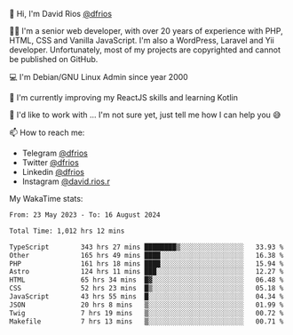 👋 Hi, I'm David Rios [@dfrios](https://github.com/dfrios)

👨‍💻 I'm a senior web developer, with over 20 years of experience with PHP, HTML, CSS and Vanilla JavaScript. I'm also a WordPress, Laravel and Yii developer. Unfortunately, most of my projects are copyrighted and cannot be published on GitHub.

💻 I'm Debian/GNU Linux Admin since year 2000

🌱 I'm currently improving my ReactJS skills and learning Kotlin

💞️ I'd like to work with ... I'm not sure yet, just tell me how I can help you 😅


📫 How to reach me:
* Telegram [@dfrios](https://t.me/dfrios)
* Twitter [@dfrios](https://twitter.com/dfrios)
* Linkedin [@dfrios](https://linkedin.com/in/dfrios)
* Instagram [@david.rios.r](https://instagram.com/david.rios.r)



My WakaTime stats:
<!--START_SECTION:waka-->

```txt
From: 23 May 2023 - To: 16 August 2024

Total Time: 1,012 hrs 12 mins

TypeScript        343 hrs 27 mins ████████▒░░░░░░░░░░░░░░░░   33.93 %
Other             165 hrs 49 mins ████░░░░░░░░░░░░░░░░░░░░░   16.38 %
PHP               161 hrs 18 mins ████░░░░░░░░░░░░░░░░░░░░░   15.94 %
Astro             124 hrs 11 mins ███░░░░░░░░░░░░░░░░░░░░░░   12.27 %
HTML              65 hrs 34 mins  █▓░░░░░░░░░░░░░░░░░░░░░░░   06.48 %
CSS               52 hrs 23 mins  █▒░░░░░░░░░░░░░░░░░░░░░░░   05.18 %
JavaScript        43 hrs 55 mins  █░░░░░░░░░░░░░░░░░░░░░░░░   04.34 %
JSON              20 hrs 8 mins   ▒░░░░░░░░░░░░░░░░░░░░░░░░   01.99 %
Twig              7 hrs 19 mins   ▒░░░░░░░░░░░░░░░░░░░░░░░░   00.72 %
Makefile          7 hrs 13 mins   ▒░░░░░░░░░░░░░░░░░░░░░░░░   00.71 %
```

<!--END_SECTION:waka-->
